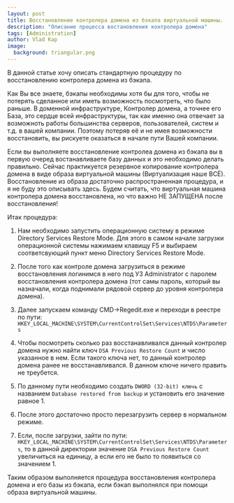 ```yaml
---
layout: post
title: Восстановление контролера домена из бэкапа виртуальной машины.
description: "Описание процесса востановления контролера домена"
tags: [Administration]
author: Vlad Kap
image:
  background: triangular.png
---
```

В данной статье хочу описать стандартную процедуру по восстановлению контролера домена из бэкапа.

Как Вы все знаете, бэкапы необходимы хотя бы для того, чтобы не потерять сделанное или иметь возможность посмотреть, что было раньше.
В доменной инфраструктуре, Контролер домена, а точнее его База, это сердце всей инфраструктуры, так как именно она отвечает за возможноть работы большинства серверов, пользователей, систем и т.д. в вашей компании.
Поэтому потеряв её и не имея возможности восстановить, вы рискуете оказаться в начале пути Вашей компании.

Если вы выполняете восстановление контролеа домена из бэкапа вы в первую очеред востанавливаете базу данных и это необходимо делать правильно.
Сейчас практикуется резервное копирование контролера домена в виде образа виртуальной машины (Виртуализация наше ВСЁ). Восстановление из образа достаточно распространенная процедура, и я не буду это описывать здесь.
Будем считать, что виртуальная машина контролера домена восстановлена, но что важно НЕ ЗАПУЩЕНА после восстановления!

Итак процедура:
1. Нам необходимо запустить операционную систему в режиме Directory Services Restore Mode. Для этого в самом начале загрузки операционной системы нажимаем клавищу F5 и выбираем соответсвующий пункт меню Directory Services Restore Mode.

2. После того как контроле домена загрузиться в режиме восстановления логинимся в него под УЗ Administrator с паролем восстановления контролера домена (тот самы пароль, который вы назначали, когда поднимали рядовой сервер до уровня контролера домена).

3. Далее запускаем команду CMD->Regedit.exe и переходи в реестре по пути: `HKEY_LOCAL_MACHINE\SYSTEM\CurrentControlSet\Services\NTDS\Parameters`

4. Чтобы посмотреть сколько раз восстанавливался данный контролер домена нужно найти ключ `DSA Previous Restore Count` и число указанное в нем. Если такого ключа нет, то данный контролер домена ранее не восстанавливался. В данном ключе ничего править не треубется.

5. По данному пути необходимо создать `DWORD (32-bit) ключь` с названием `Database restored from backup` и установить его значение равное 1.

6. После этого достаточно просто перезагрузить сервер в нормальном режиме.

7. Если, после загрузки, зайти по пути: `HKEY_LOCAL_MACHINE\SYSTEM\CurrentControlSet\Services\NTDS\Parameters`, то в данной директории значение `DSA Previous Restore Count` увеличиться на единицу, а если его не было то появиться со значением 1.

Таким образом выполняется процедура восстановления контролера домена и его базы из бэкапа, если бэкап выполнялся при помощи образа виртуальной машины.